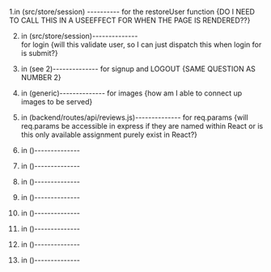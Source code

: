 1.in (src/store/session) ----------
        for the restoreUser function
{DO I NEED TO CALL THIS IN A USEEFFECT FOR WHEN THE PAGE IS RENDERED??}

2. in (src/store/session)--------------  
        for login
{will this validate user, so I can just dispatch this when login for is submit?}


3. in (see 2)--------------
        for signup and LOGOUT
{SAME QUESTION AS NUMBER 2}


4. in (generic)--------------
        for images
{how am I able to connect up images to be served}

5. in (backend/routes/api/reviews.js)--------------
        for req.params
{will req.params be accessible in express if they are named 
within React or is this only available assignment purely exist in
React?}


6. in ()--------------
7. in ()--------------
8. in ()--------------
9.  in ()--------------
10. in ()--------------
11. in ()--------------
12. in ()--------------
13. in ()--------------